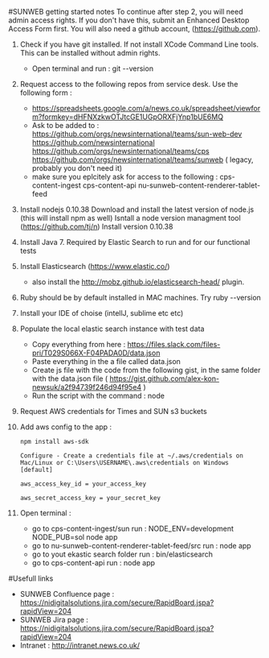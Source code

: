 #SUNWEB getting started notes
To continue after step 2, you will need admin access rights. If you don't have this, submit an Enhanced Desktop Access Form first.
You will also need a github account, (https://github.com). 

1. Check if you have git installed. If not install XCode Command Line tools. This can be installed without admin rights. 
	-	Open terminal and run : git --version

2. Request access to the following repos from service desk. Use the following form :
	-	https://spreadsheets.google.com/a/news.co.uk/spreadsheet/viewform?formkey=dHFNXzkwOTJtcGE1UGpORXFjYnp1bUE6MQ
	-	Ask to be added to : 
		https://github.com/orgs/newsinternational/teams/sun-web-dev
		https://github.com/newsinternational
		https://github.com/orgs/newsinternational/teams/cps
		https://github.com/orgs/newsinternational/teams/sunweb ( legacy, probably you don't need it)
	-	make sure you eplcitely ask for access to the following : 
		cps-content-ingest
		cps-content-api
		nu-sunweb-content-renderer-tablet-feed

3. Install nodejs 0.10.38
	Download and install the latest version of node.js (this will install npm as well)
	Isntall a node version managment tool (https://github.com/tj/n)
	Install version 0.10.38

4. Install Java 7. Required by Elastic Search to run and for our functional tests

5. Install Elasticsearch (https://www.elastic.co/)
	- also install the http://mobz.github.io/elasticsearch-head/ plugin. 

6. Ruby should be by default installed in MAC machines. Try ruby --version

7. Install your IDE of choise  (intellJ, sublime etc etc)

8. Populate the local elastic search instance with test data
	-	Copy everything from here : https://files.slack.com/files-pri/T029S066X-F04PADA0D/data.json
	-	Paste everything in the a file called data.json
	-	Create js file with the code from the following gist, in the same folder with the data.json file ( https://gist.github.com/alex-kon-newsuk/a2f94739f246d94f95e4 )
	-	Run the script with the command : node <file> 

9. Request AWS credentials for Times and SUN s3 buckets
	
10. Add aws config to the app : 
	
		npm install aws-sdk

		Configure - Create a credentials file at ~/.aws/credentials on Mac/Linux or C:\Users\USERNAME\.aws\credentials on Windows
		[default]

		aws_access_key_id = your_access_key

		aws_secret_access_key = your_secret_key

11. Open terminal :
	-	go to cps-content-ingest/sun
		run : NODE_ENV=development NODE_PUB=sol node app
	-	go to nu-sunweb-content-renderer-tablet-feed/src
  		run : node app
  	-	go to yout ekastic search folder
  		run : bin/elasticsearch		
  	-	go to cps-content-api
  		run : node app

#Usefull links
- SUNWEB Confluence page : https://nidigitalsolutions.jira.com/secure/RapidBoard.jspa?rapidView=204
- SUNWEB Jira page : https://nidigitalsolutions.jira.com/secure/RapidBoard.jspa?rapidView=204
- Intranet : http://intranet.news.co.uk/

